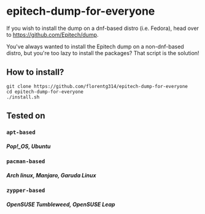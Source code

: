 # epitech-dump-for-everyone

If you wish to install the dump on a dnf-based distro (i.e. Fedora), head over to https://github.com/Epitech/dump.

You've always wanted to install the Epitech dump on a non-dnf-based distro, but you're too lazy to install the packages? That script is the solution!

## How to install?

```shell
git clone https://github.com/florentg314/epitech-dump-for-everyone
cd epitech-dump-for-everyone
./install.sh
```

## Tested on

### `apt-based`
##### Pop!_OS, Ubuntu

### `pacman-based`
##### Arch linux, Manjaro, Garuda Linux

### `zypper-based`
##### OpenSUSE Tumbleweed, OpenSUSE Leap